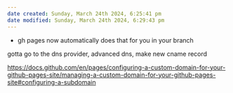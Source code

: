 ```yaml
---
date created: Sunday, March 24th 2024, 6:25:41 pm
date modified: Sunday, March 24th 2024, 6:29:43 pm
---
```

- gh pages now automatically does that for you in your branch

gotta go to the dns provider, advanced dns, make new cname record


https://docs.github.com/en/pages/configuring-a-custom-domain-for-your-github-pages-site/managing-a-custom-domain-for-your-github-pages-site#configuring-a-subdomain
